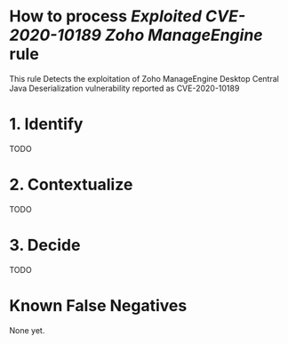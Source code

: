 # How to process *Exploited CVE-2020-10189 Zoho ManageEngine* rule
This rule Detects the exploitation of Zoho ManageEngine Desktop Central Java Deserialization vulnerability reported as CVE-2020-10189

# 1. Identify
TODO

# 2. Contextualize
TODO

# 3. Decide
TODO

# Known False Negatives
None yet.
